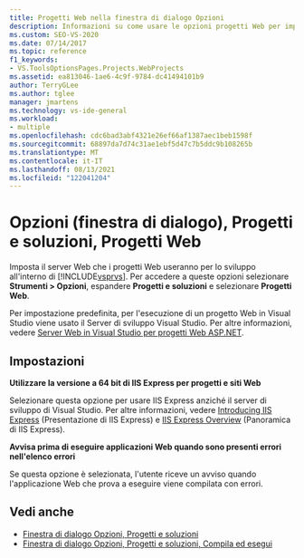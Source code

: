 ```yaml
---
title: Progetti Web nella finestra di dialogo Opzioni
description: Informazioni su come usare le opzioni progetti Web per impostare il server Web che i progetti Web useranno per lo sviluppo all'interno Visual Studio.
ms.custom: SEO-VS-2020
ms.date: 07/14/2017
ms.topic: reference
f1_keywords:
- VS.ToolsOptionsPages.Projects.WebProjects
ms.assetid: ea813046-1ae6-4c9f-9784-dc41494101b9
author: TerryGLee
ms.author: tglee
manager: jmartens
ms.technology: vs-ide-general
ms.workload:
- multiple
ms.openlocfilehash: cdc6bad3abf4321e26ef66af1387aec1beb1598f
ms.sourcegitcommit: 68897da7d74c31ae1ebf5d47c7b5ddc9b108265b
ms.translationtype: MT
ms.contentlocale: it-IT
ms.lasthandoff: 08/13/2021
ms.locfileid: "122041204"
---
```

# <a name="options-dialog-box-projects-and-solutions-web-projects"></a>Opzioni (finestra di dialogo), Progetti e soluzioni, Progetti Web

Imposta il server Web che i progetti Web useranno per lo sviluppo all'interno di [!INCLUDE[vsprvs](../../code-quality/includes/vsprvs_md.md)]. Per accedere a queste opzioni selezionare **Strumenti > Opzioni**, espandere **Progetti e soluzioni** e selezionare **Progetti Web**.

Per impostazione predefinita, per l'esecuzione di un progetto Web in Visual Studio viene usato il Server di sviluppo Visual Studio. Per altre informazioni, vedere [Server Web in Visual Studio per progetti Web ASP.NET](/previous-versions/aspnet/58wxa9w5\(v\=vs.120\)).

## <a name="settings"></a>Impostazioni

**Utilizzare la versione a 64 bit di IIS Express per progetti e siti Web**

Selezionare questa opzione per usare IIS Express anziché il server di sviluppo di Visual Studio. Per altre informazioni, vedere [Introducing IIS Express](https://weblogs.asp.net/scottgu/introducing-iis-express) (Presentazione di IIS Express) e [IIS Express Overview](/iis/extensions/introduction-to-iis-express/iis-express-overview) (Panoramica di IIS Express).

**Avvisa prima di eseguire applicazioni Web quando sono presenti errori nell'elenco errori**

Se questa opzione è selezionata, l'utente riceve un avviso quando l'applicazione Web che prova a eseguire viene compilata con errori.

## <a name="see-also"></a>Vedi anche

- [Finestra di dialogo Opzioni, Progetti e soluzioni](projects-and-solutions-options-dialog-box.md)
- [Finestra di dialogo Opzioni, Progetti e soluzioni, Compila ed esegui](options-dialog-box-projects-and-solutions-web-projects.md)
